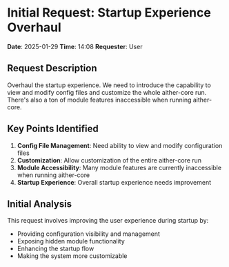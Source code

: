 # Initial Request: Startup Experience Overhaul

**Date**: 2025-01-29
**Time**: 14:08
**Requester**: User

## Request Description
Overhaul the startup experience. We need to introduce the capability to view and modify config files and customize the whole aither-core run. There's also a ton of module features inaccessible when running aither-core.

## Key Points Identified
1. **Config File Management**: Need ability to view and modify configuration files
2. **Customization**: Allow customization of the entire aither-core run
3. **Module Accessibility**: Many module features are currently inaccessible when running aither-core
4. **Startup Experience**: Overall startup experience needs improvement

## Initial Analysis
This request involves improving the user experience during startup by:
- Providing configuration visibility and management
- Exposing hidden module functionality
- Enhancing the startup flow
- Making the system more customizable